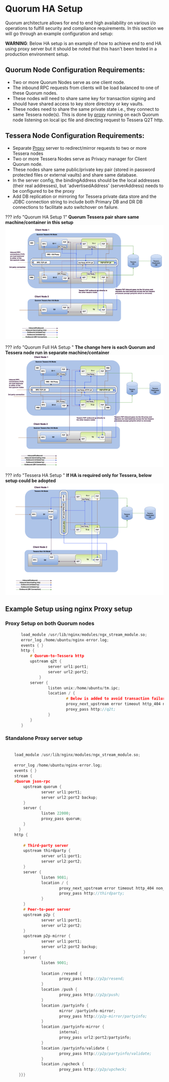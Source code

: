 # Quorum HA Setup

Quorum architecture allows for end to end high availability on various i/o operations to fulfill security and compliance requirements. In this section we will go through an example configuration and setup:

**WARNING**: Below HA setup is an example of how to achieve end to end HA using proxy server but it should be noted that this hasn't been tested in a production environment setup. 

## Quorum Node Configuration Requirements:

- Two or more Quorum Nodes serve as one client node.
- The inbound RPC requests from clients will be load balanced to one of these Quorum nodes.
- These nodes will need to share same key for transaction signing and should have shared access to key store directory or key vaults.
- These nodes need to share the same private state i.e., they connect to same Tessera node(s). This is done by [proxy](#proxy-setup-on-both-quorum-nodes) running on each Quorum node listening on local ipc file and directing request to Tessera Q2T http.

## Tessera Node Configuration Requirements:

- Separate [Proxy](#standalone-proxy-server-setup) server to redirect/mirror requests to two or more Tessera nodes 
- Two or more Tessera Nodes serve as Privacy manager for Client Quorum node.
- These nodes share same public/private key pair (stored in password protected files or external vaults) and share same database.
- In the server config, the bindingAddress should be the local addresses (their real addresses), but 'advertisedAddress' (serverAddress) needs to be configured to be the proxy
- Add DB replication or mirroring for Tessera private data store and the JDBC connection string to include both Primary DB and DR DB connections to facilitate auto switchover on failure.


??? info "Quorum HA Setup 1"
    **Quorum Tessera pair share same machine/container in this setup**
    ![Quorum Tessera HA Mode](QT_HA_1.png)

??? info "Quorum Full HA Setup "
    **The change here is each Quorum and Tessera node run in separate machine/container**
    ![Quorum Tessera Full HA Mode](QT_HA_2.png)

??? info "Tessera HA Setup "
    **If HA is required only for Tessera, below setup could be adopted**
    ![Tessera HA Mode](Tessera_HA.png)
  

## Example Setup using nginx Proxy setup

### Proxy Setup on both Quorum nodes
```c
       load_module /usr/lib/nginx/modules/ngx_stream_module.so;
       error_log /home/ubuntu/nginx-error.log;
       events { }
       http {
           # Quorum-to-Tessera http
           upstream q2t {
                   server url1:port1;
                   server url2:port2;
               }
           server {
                   listen unix:/home/ubuntu/tm.ipc;
                   location / {
                           # Below is added to avoid transaction failure if partyinfo gets out of sync.
                           proxy_next_upstream error timeout http_404 non_idempotent; 
                           proxy_pass http://q2t;
                   }
           }
       }
```
 

### Standalone Proxy server setup
```c

    load_module /usr/lib/nginx/modules/ngx_stream_module.so;

    error_log /home/ubuntu/nginx-error.log;
    events { }
    stream {
    #Quorum json-rpc
        upstream quorum {
                server url1:port1;
                server url2:port2 backup;
        }
        server {
                listen 22000;
                proxy_pass quorum;
        }
      }
    http {

        # Third-party server
        upstream thirdparty {
                server url1:port1;
                server url2:port2;
        }
        server {
                listen 9081;
                location / {
                        proxy_next_upstream error timeout http_404 non_idempotent;
                        proxy_pass http://thirdparty;
                }
        }
        # Peer-to-peer server
        upstream p2p {
                server url1:port1;
                server url2:port2;
        }
        upstream p2p-mirror {
                server url1:port1;
                server url2:port2 backup;
        }
        server {
                listen 9001;

                location /resend {
                        proxy_pass http://p2p/resend;
                }
                location /push {
                        proxy_pass http://p2p/push;
                }
                location /partyinfo {
                        mirror /partyinfo-mirror;
                        proxy_pass http://p2p-mirror/partyinfo;
                }
                location /partyinfo-mirror {
                        internal;
                        proxy_pass url2:port2/partyinfo;
                }
                location /partyinfo/validate {
                        proxy_pass http://p2p/partyinfo/validate;
                }
                location /upcheck {
                        proxy_pass http://p2p/upcheck;
      }}}
```



